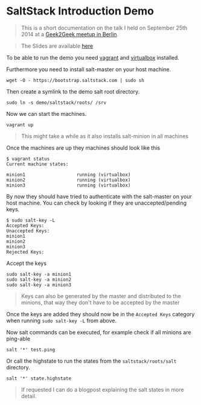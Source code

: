SaltStack Introduction Demo
===========================

> This is a short documentation on the talk I held on September 25th 2014 at a
> [Geek2Geek meetup in
> Berlin](http://www.meetup.com/geek2geek/events/205940462/).

> The Slides are available
> [here](https://cdn.rawgit.com/flower-pot/blog/master/slides/2014-09-25-SaltStack/slides.html)

To be able to run the demo you need [vagrant](http://www.vagrantup.com/) and
[virtualbox](https://www.virtualbox.org/) installed.

Furthermore you need to install salt-master on your host machine.

	wget -O - https://bootstrap.saltstack.com | sudo sh

Then create a symlink to the demo salt root directory.

	sudo ln -s demo/saltstack/roots/ /srv

Now we can start the machines.

	vagrant up

> This might take a while as it also installs salt-minion in all machines

Once the machines are up they machines should look like this

	$ vagrant status
	Current machine states:
	
	minion1                   running (virtualbox)
	minion2                   running (virtualbox)
	minion3                   running (virtualbox)

By now they should have tried to authenticate with the salt-master on your host
machine. You can check by looking if they are unaccepted/pending keys.

	$ sudo salt-key -L
	Accepted Keys:
	Unaccepted Keys:
	minion1
	minion2
	minion3
	Rejected Keys:

Accept the keys

	sudo salt-key -a minion1
	sudo salt-key -a minion2
	sudo salt-key -a minion3

> Keys can also be generated by the master and distributed to the minions, that
> way they don't have to be accepted by the master

Once the keys are added they should now be in the `Accepted Keys` category when
running `sudo salt-key -L` from above.

Now salt commands can be executed, for example check if all minions are
ping-able

	salt '*' test.ping

Or call the highstate to run the states from the `saltstack/roots/salt`
directory.

	salt '*' state.highstate

> If requested I can do a blogpost explaining the salt states in more detail.

